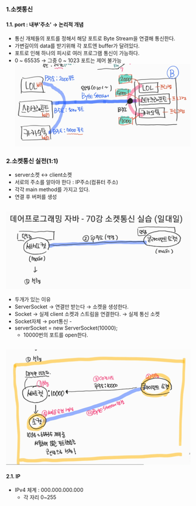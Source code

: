 ### 1.소켓통신
#### 1.1. port : 내부'주소' → 논리적 개념 
- 통신 개체들의 포트를 정해서 해당 포트로 Byte Stream을 연결해 통신한다.
- 가변길이의 data를 받기위해 각 포트엔 buffer가 달려있다.
- 포트로 인해 하나의 피시로 여러 프로그램 통신이 가능하다.
- 0 ~ 65535 → 그중 0 ~ 1023 포트는 제어 불가능
</br>![Alt text](../../99_img/26_java.png)

### 2.소켓통신 실전(1:1)
- server소켓 ↔ client소켓
- 서로의 주소를 알아야 한다 : IP주소(컴퓨터 주소)
- 각각 main method를 가지고 있다.
- 연결 후 버퍼를 생성

</br>![Alt text](../../99_img/27_java.png)

- 두개가 있는 이유
- ServerSocket → 연결만 받는다 → 소켓을 생성한다.
- Socket → 실제 client 소켓과 스트림을 연결한다. → 실제 통신 소켓
- Socket자체 → port통신 -
- serverSocket = new ServerSocket(10000);
    - 10000번의 포트를 open한다.

</br>![Alt text](../../99_img/28_java.png)

#### 2.1. IP
- IPv4 체계 : 000.000.000.000 
  - 각 자리 0~255

